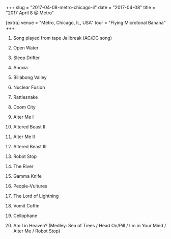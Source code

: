 +++
slug = "2017-04-08-metro-chicago-il"
date = "2017-04-08"
title = "2017 April 8 @ Metro"

[extra]
venue = "Metro, Chicago, IL, USA"
tour = "Flying Microtonal Banana"
+++


 1. Song played from tape
    Jailbreak
    (AC/DC song)

 2. Open Water

 3. Sleep Drifter

 4. Anoxia

 5. Billabong Valley

 6. Nuclear Fusion

 7. Rattlesnake

 8. Doom City

 9. Alter Me I

10. Altered Beast II

11. Alter Me II

12. Altered Beast III

13. Robot Stop

14. The River

15. Gamma Knife

16. People-Vultures

17. The Lord of Lightning

18. Vomit Coffin

19. Cellophane

20. Am I in Heaven?
    (Medley: Sea of Trees / Head On/Pill / I'm in Your Mind / Alter Me
    / Robot Stop)


